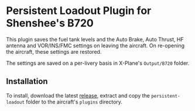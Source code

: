 # Persistent Loadout Plugin for Shenshee's B720

This plugin saves the fuel tank levels and the Auto Brake, Auto Thrust, HF antenna and VOR/INS/FMC settings on leaving
the aircraft. On re-opening the aircraft, these settings are restored.

The settings are saved on a per-livery basis in X-Plane's `Output/B720` folder.

## Installation

To install, download the latest [release](https://github.com/telephono/persistent-loadout/releases), extract and
copy the `persistent-loadout` folder to the aircraft's `plugins` directory.
